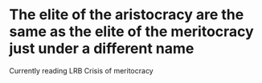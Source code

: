 # The elite of the aristocracy are the same as the elite of the meritocracy just under a different name

Currently reading
LRB
Crisis of meritocracy 